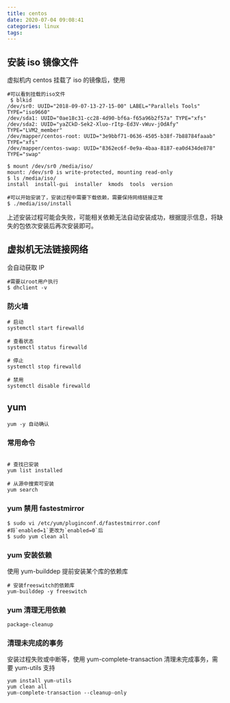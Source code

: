 ```yaml
---
title: centos
date: 2020-07-04 09:08:41
categories: linux
tags:
---
```


## 安装 iso 镜像文件

虚拟机内 centos 挂载了 iso 的镜像后，使用

```shell
#可以看到挂载的iso文件
 $ blkid
/dev/sr0: UUID="2018-09-07-13-27-15-00" LABEL="Parallels Tools" TYPE="iso9660"
/dev/sda1: UUID="0ae18c31-cc28-4d90-bf6a-f65a96b2f57a" TYPE="xfs"
/dev/sda2: UUID="yaZCkD-Sek2-Xluo-rItp-Ed3V-vWuv-jOdAfy" TYPE="LVM2_member"
/dev/mapper/centos-root: UUID="3e9bbf71-0636-4505-b38f-7b88784faaab" TYPE="xfs"
/dev/mapper/centos-swap: UUID="8362ec6f-0e9a-4baa-8187-ea0d434de878" TYPE="swap"

$ mount /dev/sr0 /media/iso/
mount: /dev/sr0 is write-protected, mounting read-only
$ ls /media/iso/
install  install-gui  installer  kmods  tools  version

#可以开始安装了，安装过程中需要下载依赖，需要保持网络链接正常
$ ./media/iso/install
```

上述安装过程可能会失败，可能相关依赖无法自动安装成功，根据提示信息，将缺失的包依次安装后再次安装即可。

## 虚拟机无法链接网络

会自动获取 IP

```shell
#需要以root用户执行
$ dhclient -v
```


### 防火墙

```shell
# 启动
systemctl start firewalld

# 查看状态
systemctl status firewalld

# 停止
systemctl stop firewalld

# 禁用
systemctl disable firewalld
```

## yum

```ad-tip
yum -y 自动确认
```
### 常用命令

```shell

# 查找已安装
yum list installed

# 从源中搜索可安装
yum search
```
### yum 禁用 fastestmirror

```shell
$ sudo vi /etc/yum/pluginconf.d/fastestmirror.conf
#将`enabled=1`更改为`enabled=0`后
$ sudo yum clean all
```

### yum 安装依赖

使用 yum-builddep 提前安装某个库的依赖库

```shell
# 安装freeswitch的依赖库
yum-builddep -y freeswitch
```

### yum 清理无用依赖

```shell
package-cleanup
```

### 清理未完成的事务

安装过程失败或中断等，使用 yum-complete-transaction 清理未完成事务，需要 yum-utils 支持

```shell
yum install yum-utils
yum clean all
yum-complete-transaction --cleanup-only
```
